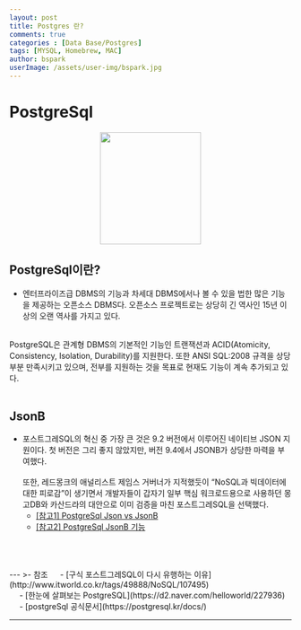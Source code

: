 ```yaml
---
layout: post
title: Postgres 란?
comments: true
categories : [Data Base/Postgres]
tags: [MYSQL, Homebrew, MAC]
author: bspark
userImage: /assets/user-img/bspark.jpg
---
```


# PostgreSql
 <p align="center"><img src="/assets/post-img/db/dbpostgresql.jpg" height="200px" width="180px"></p>

## PostgreSql이란?
 - 엔터프라이즈급 DBMS의 기능과 차세대 DBMS에서나 볼 수 있을 법한 많은 기능을 제공하는 오픈소스 DBMS다. 오픈소스 프로젝트로는 상당히 긴 역사인 15년 이상의 오랜 역사를 가지고 있다. 
 <br>  
 PostgreSQL은 관계형 DBMS의 기본적인 기능인 트랜잭션과 ACID(Atomicity, Consistency, Isolation, Durability)를 지원한다. 또한 ANSI SQL:2008 규격을 상당 부분 만족시키고 있으며, 전부를 지원하는 것을 목표로 현재도 기능이 계속 추가되고 있다.
<br>  
<br>    

## JsonB
- 포스트그레SQL의 혁신 중 가장 큰 것은 9.2 버전에서 이루어진 네이티브 JSON 지원이다. 
첫 버전은 그리 좋지 않았지만, 버전 9.4에서 JSONB가 상당한 마력을 부여했다.
<br><br>
또한, 레드몽크의 애널리스트 제임스 거버너가 지적했듯이 “NoSQL과 빅데이터에 대한 피로감”이 생기면서 개발자들이 갑자기 일부 핵심 워크로드용으로 사용하던 몽고DB와 카산드라의 대안으로 이미 검증을 마친 포스트그레SQL을 선택했다.<br>
    - [[참고1] PostgreSql Json vs JsonB](https://americanopeople.tistory.com/300)
    - [[참고2] PostgreSql JsonB 기능](https://blog.outsider.ne.kr/1061)
<br>  
<br>  


 <br>
---
>- 참조  
 　 - [구식 포스트그레SQL이 다시 유행하는 이유](http://www.itworld.co.kr/tags/49888/NoSQL/107495)<br>
 　 - [한눈에 살펴보는 PostgreSQL](https://d2.naver.com/helloworld/227936)<br>
 　 - [postgreSql 공식문서](https://postgresql.kr/docs/)

 ---